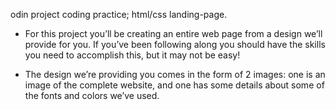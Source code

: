 <!-- README.md -->

odin project coding practice; html/css landing-page.

- For this project you’ll be creating an entire web page from a design we’ll provide for you. If you’ve been following along you should have the skills you need to accomplish this, but it may not be easy!

- The design we’re providing you comes in the form of 2 images: one is an image of the complete website, and one has some details about some of the fonts and colors we’ve used.

